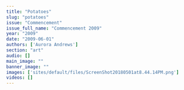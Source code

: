 ```yaml
---
title: "Potatoes"
slug: "potatoes"
issue: "Commencement"
issue_full_name: "Commencement 2009"
year: "2009"
date: "2009-06-01"
authors: ['Aurora Andrews']
section: "art"
audio: []
main_image: ""
banner_image: ""
images: ['sites/default/files/ScreenShot20180501at8.44.14PM.png']
videos: []
---
```


